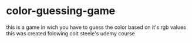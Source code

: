 # color-guessing-game

this is a game in wich you have to guess the color based on it's rgb values
this was created folowing colt steele's udemy course
